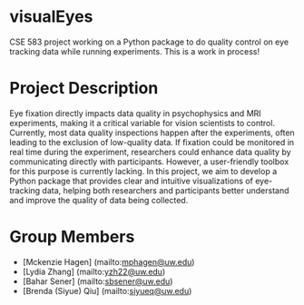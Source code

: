 # visualEyes
CSE 583 project working on a Python package to do quality control on eye tracking data while running experiments. 
This is a work in process!

# Project Description
Eye fixation directly impacts data quality in psychophysics and MRI experiments, making it a critical variable for vision scientists to control. Currently, most data quality inspections happen after the experiments, often leading to the exclusion of low-quality data. If fixation could be monitored in real time during the experiment, researchers could enhance data quality by communicating directly with participants. However, a user-friendly toolbox for this purpose is currently lacking. In this project, we aim to develop a Python package that provides clear and intuitive visualizations of eye-tracking data, helping both researchers and participants better understand and improve the quality of data being collected.

# Group Members
- [Mckenzie Hagen] (mailto:mphagen@uw.edu)
- [Lydia Zhang] (mailto:yzh22@uw.edu)
- [Bahar Sener] (mailto:sbsener@uw.edu)
- [Brenda (Siyue) Qiu] (mailto:siyueq@uw.edu)



